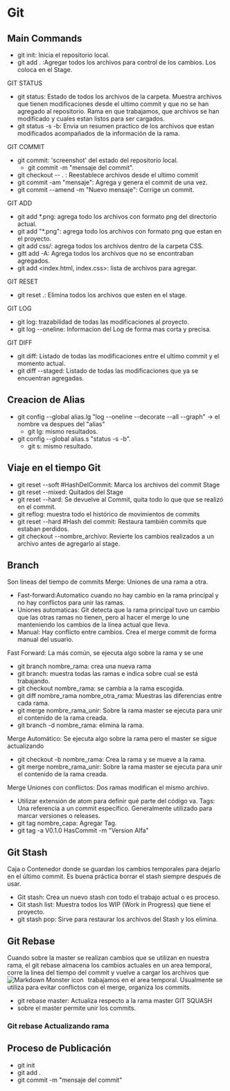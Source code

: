# Git

## Main Commands

- git init: Inicia el repositorio local.
- git add . :Agregar todos los archivos para control de los cambios. Los coloca en el Stage.

GIT STATUS
- git status: Estado de todos los archivos de la carpeta. Muestra archivos que tienen modificaciones desde el ultimo commit y que no se han agregado al repositorio. Rama en que trabajamos, que archivos se han modificado y cuales estan listos para ser cargados.
- git status -s -b: Envia un resumen practico de los archivos que estan modificados acompañados de la información de la rama.

GIT COMMIT
- git commit: 'screenshot' del estado del repositorio local.
  - git commit -m "mensaje del commit".
- git checkout -- . : Reestablece archivos desde el ultimo commit
- git commit -am "mensaje": Agrega y genera el commit de una vez.
- git commit --amend -m "Nuevo mensaje": Corrige un commit.

GIT ADD
- git add *.png: agrega todo los archivos con formato png del directorio actual.
- git add "*.png": agrega todo los archivos con formato png que estan en el proyecto.
- git add css/: agrega todos los archivos dentro de la carpeta CSS.
- gitt add -A: Agrega todos los archivos que no se encontraban agregados.
- git add <index.html, index.css>: lista de archivos para agregar.

GIT RESET
- git reset .: Elimina todos los archivos que esten en el stage.

GIT LOG
- git log: trazabilidad de todas las modificaciones al proyecto.
- git log --oneline: Informacion del Log de forma mas corta y precisa.

GIT DIFF
- git diff: Listado de todas las modificaciones entre el ultimo commit y el momento actual.
- git diff --staged: Listado de todas las modificaciones que ya se encuentran agregadas.

## Creacion de Alias

- git config --global alias.lg "log --oneline --decorate --all --graph" -> el nombre va despues del "alias"
  - git lg: mismo resultados.
- git config --global alias.s "status -s -b".
  - git s: mismo resultado.

## Viaje en el tiempo Git
- git reset --soft #HashDelCommit: Marca los archivos del commit Stage
- git reset --mixed: Quitados del Stage
- git reset --hard: Se devuelve al Commit, quita todo lo que que se realizó en el commit.
- git reflog: muestra todo el histórico de movimientos de commits
- git reset --hard #Hash del commit: Restaura también commits que estaban perdidos.
- git checkout --nombre_archivo: Revierte los cambios realizados a un archivo antes de agregarlo al stage.

## Branch
Son lineas del tiempo de commits
Merge: Uniones de una rama a otra. 
  - Fast-forward:Automatico cuando no hay cambio en la rama principal y no hay conflictos para unir las ramas.
  - Uniones automaticas: Git detecta que la rama principal tuvo un cambio que las otras ramas no tienen, pero al hacer el merge lo une manteniendo los cambios de la línea actual que lleva.
  - Manual: Hay conflicto entre cambios. Crea el merge commit de forma manual del usuario.
  
Fast Forward: La más común, se ejecuta algo sobre la rama y se une
  - git branch nombre_rama: crea una nueva rama
  - git branch: muestra todas las ramas e indica sobre cual se está trabajando.
  - git checkout nombre_rama: se cambia a la rama escogida.
  - git diff nombre_rama nombre_otra_rama: Muestras las diferencias entre cada rama.
  - git merge nombre_rama_unir: Sobre la rama master se ejecuta para unir el contenido de la rama creada.
  - git branch -d nombre_rama: elimina la rama.
  
 Merge Automático: Se ejecuta algo sobre la rama pero el master se sigue actualizando
  - git checkout -b nombre_rama: Crea la rama y se mueve a la rama.
  - git merge nombre_rama_unir: Sobre la rama master se ejecuta para unir el contenido de la rama creada.

Merge Uniones con conflictos: Dos ramas modifican el mismo archivo.
  - Utilizar extensión de atom para definir qué parte del código va.
 Tags: Una referencia a un commit específico. Generalmente utilizado para marcar versiones o releases.
  - git tag nombre_capa: Agregar Tag.
  - git tag -a V0.1.0 HasCommit -m "Version Alfa"

## Git Stash
Caja o Contenedor donde se guardan los cambios temporales para dejarlo en el último commit. Es buena práctica borrar el stash siempre después de usar.
  - Git stash: Crea un nuevo stash con todo el trabajo actual o es proceso.
  - Git stash list: Muestra todos los WIP (Work in Progress) que tiene el proyecto.
  - git stash pop: Sirve para restaurar los archivos del Stash y los elimina.

## Git Rebase
Cuando sobre la master se realizan cambios que se utilizan en nuestra rama, el git rebase almacena los cambios actuales en un area temporal, corre la linea del tiempo del commit y vuelve a cargar los archivos que trabajamos en el area temporal.
<img src="https://cms-assets.tutsplus.com/uploads/users/585/posts/23191/image/rebase.png" alt="Markdown Monster icon"
     style="float: left; margin-right: 10px;" />
Usualmente se utiliza para evitar conflictos con el merge, organiza los commits.
  - git rebase master: Actualiza respecto a la rama master
  GIT SQUASH
  - sobre el master permite unir los commits.
### Git rebase Actualizando rama

## Proceso de Publicación
- git init
- git add .
- git commit -m "mensaje del commit"
